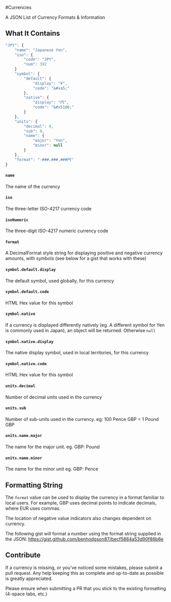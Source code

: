 #Currencies

A JSON List of Currency Formats &amp; Information


## What It Contains

```javascript
"JPY": {
    "name": "Japanese Yen",
    "iso": {
        "code": "JPY",
        "num": 392
    }
    "symbol": {
        "default": {
            "display": "¥",
            "code": "&#xa5;"
        },
        "native": {
            "display": "円",
            "code": "&#x5186;"
        }
    },
    "units": {
        "decimal": 0,
        "sub": 0,
        "name": {
            "major": "Yen",
            "minor": null
        }
    },
    "format": "-###,###,###円"
}
```

#### ```name```
The name of the currency

#### ```iso```
The three-letter ISO-4217 currency code

#### ```isoNumeric```
The three-digit ISO-4217 numeric currency code

#### ```format```
A DecimalFormat style string for displaying positive and negative currency amounts, with symbols (see below for a gist that works with these)

#### ```symbol.default.display```
The default symbol, used globally, for this currency

#### ```symbol.default.code```
HTML Hex value for this symbol

#### ```symbol.native```
If a currency is displayed differently natively (eg. A different symbol for Yen is commonly used in Japan), an object will be returned. Otherwise ```null```

#### ```symbol.native.display```
The native display symbol, used in local territories, for this currency

#### ```symbol.native.code```
HTML Hex value for this symbol

#### ```units.decimal```
Number of decimal units used in the currency

#### ```units.sub```
Number of sub-units used in the currency. eg: 100 Pence GBP = 1 Pound GBP

#### ```units.name.major```
The name for the major unit. eg. GBP: Pound

#### ```units.name.minor```
The name for the minor unit eg. GBP: Pence


## Formatting String
The ```format``` value can be used to display the currency in a format familiar to local users. For example, GBP uses decimal points to indicate decimals, where EUR uses commas.

The location of negative value indicators also changes dependent on currency.

The following gist will format a number using the format string supplied in the JSON:
https://gist.github.com/benhodgson87/becf5884a53d90f86b6e


## Contribute
If a currency is missing, or you've noticed some mistakes, please submit a pull request. Any help keeping this as complete and up-to-date as possible is greatly appreciated.

Please ensure when submitting a PR that you stick to the existing formatting (4-space tabs, etc.)
